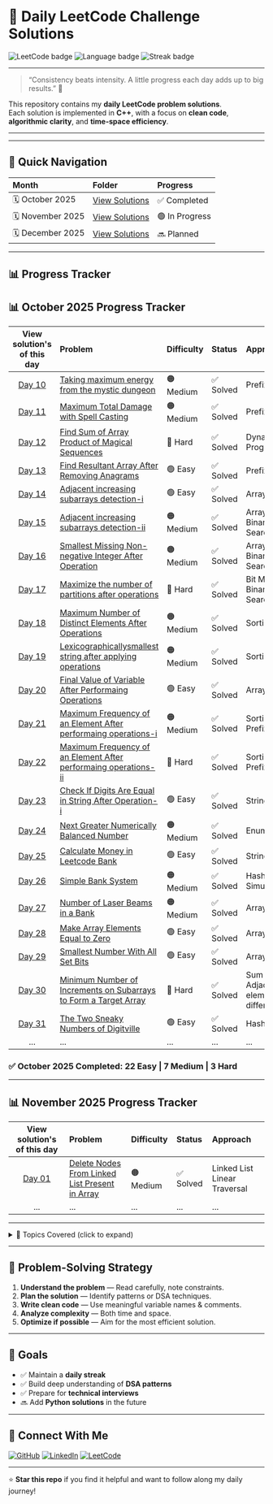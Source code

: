 # 🧠 Daily LeetCode Challenge Solutions

![LeetCode badge](https://img.shields.io/badge/Platform-LeetCode-orange?style=for-the-badge&logo=leetcode)
![Language badge](https://img.shields.io/badge/Language-Python-blue?style=for-the-badge&logo=python)
![Streak badge](https://img.shields.io/badge/Goal-Daily%20Problem%20Solving-brightgreen?style=for-the-badge)


---

> “Consistency beats intensity. A little progress each day adds up to big results.” 💪  

This repository contains my **daily LeetCode problem solutions**.  
Each solution is implemented in **C++**, with a focus on **clean code**, **algorithmic clarity**, and **time-space efficiency**.

---



---

## 🚀 Quick Navigation

| Month | Folder | Progress |
|:------|:--------|:----------|
| 🗓️ October 2025 | [View Solutions](./October2025) | ✅ Completed |
| 🗓️ November 2025 | [View Solutions](./november2025) | 🟢 In Progress |
| 🗓️ December 2025 | [View Solutions](./december2025) | 🔜 Planned |


---

## 📊 Progress Tracker


## 📊 October 2025 Progress Tracker

| View solution's of this day | Problem | Difficulty | Status | Approach |
|:---:|:--------|:------------|:--------|:-----------|
| [Day 10](./October2025/day_10.py) | [Taking maximum energy from the mystic dungeon](https://leetcode.com/problems/taking-maximum-energy-from-the-mystic-dungeon/) | 🟠 Medium | ✅ Solved | Prefix Sum |
| [Day 11](./October2025/day_11.py) | [Maximum Total Damage with Spell Casting](https://leetcode.com/problems/maximum-total-damage-with-spell-casting/) | 🟠 Medium | ✅ Solved | Prefix Sum |
| [Day 12](./October2025/day_12.py) | [Find Sum of Array Product of Magical Sequences](https://leetcode.com/problems/find-sum-of-array-product-of-magical-sequences/) | 🔴 Hard | ✅ Solved | Dynamic Programming |
| [Day 13](./October2025/day_13.py) | [Find Resultant Array After Removing Anagrams](https://leetcode.com/problems/find-resultant-array-after-removing-anagrams/) | 🟢 Easy | ✅ Solved | Prefix Sum |
| [Day 14](./October2025/day_14.py) | [Adjacent increasing subarrays detection-i](https://leetcode.com/problems/adjacent-increasing-subarrays-detection-i/) | 🟢 Easy | ✅ Solved | Array |
| [Day 15](./October2025/day_15.py) | [Adjacent increasing subarrays detection-ii](https://leetcode.com/problems/adjacent-increasing-subarrays-detection-ii/) | 🟠 Medium | ✅ Solved | Array , Binary Search |
| [Day 16](./October2025/day_16.py) | [Smallest Missing Non-negative Integer After Operation](https://leetcode.com/problems/smallest-missing-non-negative-integer-after-operations/) | 🟠 Medium | ✅ Solved | Array , Binary Search |
| [Day 17](./October2025/day_17.py) | [Maximize the number of partitions after operations](https://leetcode.com/problems/maximize-the-number-of-partitions-after-operations/) | 🔴 Hard | ✅ Solved | Bit Mask , Binary Search |
| [Day 18](./October2025/day_18.py) | [Maximum Number of Distinct Elements After Operations](https://leetcode.com/problems/maximum-number-of-distinct-elements-after-operations/) | 🟠 Medium | ✅ Solved | Sorting |
| [Day 19](./October2025/day_19.py) | [Lexicographicallysmallest string after applying operations](https://leetcode.com/problems/lexicographically-smallest-string-after-applying-operations/) | 🟠 Medium | ✅ Solved | Sorting |
| [Day 20](./October2025/day_20.py) | [Final Value of Variable After Performaing Operations](https://leetcode.com/problems/final-value-of-variable-after-performing-operations/) | 🟢 Easy | ✅ Solved | Array |
| [Day 21](./October2025/day_21.py) | [Maximum Frequency of an Element After performaing operations-i](https://leetcode.com/problems/maximum-frequency-of-an-element-after-performing-operations-i/) | 🟠 Medium | ✅ Solved | Sorting , Prefix Sum |
| [Day 22](./October2025/day_22.py) | [Maximum Frequency of an Element After performaing operations-ii](https://leetcode.com/problems/maximum-frequency-of-an-element-after-performing-operations-i/) | 🔴 Hard | ✅ Solved | Sorting , Prefix Sum |
| [Day 23](./October2025/day_23.py) | [Check If Digits Are Equal in String After Operation-i](https://leetcode.com/problems/check-if-digits-are-equal-in-string-after-operations-i/) | 🟢 Easy | ✅ Solved | String , Math |
| [Day 24](./October2025/day_24.py) | [Next Greater Numerically Balanced Number](https://leetcode.com/problems/next-greater-numerically-balanced-number/) | 🟠 Medium | ✅ Solved | Enumeration |
| [Day 25](./October2025/day_25.py) | [Calculate Money in Leetcode Bank](https://leetcode.com/problems/calculate-money-in-leetcode-bank/) | 🟢 Easy | ✅ Solved | String , Math |
| [Day 26](./October2025/day_26.py) | [Simple Bank System](https://leetcode.com/problems/simple-bank-system/) | 🟠 Medium | ✅ Solved | Hashmap , Simulation |
| [Day 27](./October2025/day_27.py) | [Number of Laser Beams in a Bank](https://leetcode.com/problems/number-of-laser-beams-in-a-bank/) | 🟠 Medium | ✅ Solved | Array |
| [Day 28](./October2025/day_28.py) | [Make Array Elements Equal to Zero](https://leetcode.com/problems/make-array-elements-equal-to-zero/) | 🟢 Easy | ✅ Solved | Array |
| [Day 29](./October2025/day_29.py) | [Smallest Number With All Set Bits](https://leetcode.com/problems/smallest-number-with-all-set-bits/) | 🟢 Easy | ✅ Solved | Array |
| [Day 30](./October2025/day_30.py) | [Minimum Number of Increments on Subarrays to Form a Target Array](https://leetcode.com/problems/minimum-number-of-increments-on-subarrays-to-form-a-target-array/) | 🔴 Hard | ✅ Solved | Sum of Adjacent elements difference |
| [Day 31](./October2025/day_31.py) | [The Two Sneaky Numbers of Digitville](https://leetcode.com/problems/the-two-sneaky-numbers-of-digitville/) | 🟢 Easy | ✅ Solved | Hashmap |
| ... | ... | ... | ... | ... |

### ✅ October 2025 Completed: 22 Easy | 7 Medium | 3 Hard
---
## 📊 November 2025 Progress Tracker

| View solution's of this day | Problem | Difficulty | Status | Approach |
|:---:|:--------|:------------|:--------|:-----------|
| [Day 01](./November2025/day_01.py) | [Delete Nodes From Linked List Present in Array](https://leetcode.com/problems/delete-nodes-from-linked-list-present-in-array/) | 🟠 Medium | ✅ Solved | Linked List Linear Traversal |
| ... | ... | ... | ... | ... |
---

<details>
<summary>📘 Topics Covered (click to expand)</summary>

- Arrays & Strings  
- Linked Lists  
- Trees & Graphs  
- Stack & Queue  
- Recursion & Backtracking  
- Dynamic Programming  
- Greedy Algorithms  
- Binary Search  
- Sliding Window  
- Bit Manipulation  

</details>

---

## 🧩 Problem-Solving Strategy

1. **Understand the problem** — Read carefully, note constraints.  
2. **Plan the solution** — Identify patterns or DSA techniques.  
3. **Write clean code** — Use meaningful variable names & comments.  
4. **Analyze complexity** — Both time and space.  
5. **Optimize if possible** — Aim for the most efficient solution.

---

## 🏁 Goals

- ✅ Maintain a **daily streak**  
- ✅ Build deep understanding of **DSA patterns**  
- ✅ Prepare for **technical interviews**  
- 🔜 Add **Python solutions** in the future  

---

## 🌟 Connect With Me

[![GitHub](https://img.shields.io/badge/GitHub-TiptoGhosh-black?style=for-the-badge&logo=github)](https://github.com/Tipto-Ghosh)
[![LinkedIn](https://img.shields.io/badge/LinkedIn-Tipto%20Ghosh-blue?style=for-the-badge&logo=linkedin)](https://www.linkedin.com/in/tipto-ghosh-4b0aab283/)
[![LeetCode](https://img.shields.io/badge/LeetCode-TiptoGhosh-orange?style=for-the-badge&logo=leetcode)](https://leetcode.com/u/Tipto_Ghosh/)

---

⭐ **Star this repo** if you find it helpful and want to follow along my daily journey!  
